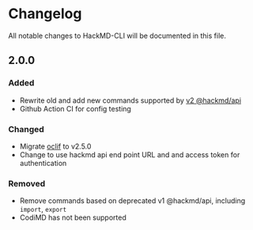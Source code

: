 # Changelog

All notable changes to HackMD-CLI will be documented in this file.

## 2.0.0

### Added

- Rewrite old and add new commands supported by [v2 @hackmd/api](https://www.npmjs.com/package/@hackmd/api)
- Github Action CI for config testing

### Changed

- Migrate [oclif](https://www.npmjs.com/package/oclif) to v2.5.0
- Change to use hackmd api end point URL and and access token for authentication

### Removed

- Remove commands based on deprecated v1 @hackmd/api, including `import`, `export`
- CodiMD has not been supported
